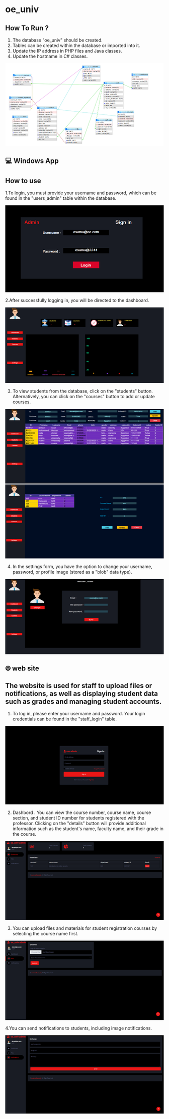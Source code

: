 # oe_univ

## How To Run ?
1. The database "oe_univ" should be created.
2. Tables can be created within the database or imported into it.
3. Update the IP address in PHP files and Java classes.
4. Update the hostname in C# classes.

<img src='https://github.com/osamaelkassaby/oe_univ/blob/main/img/database.png'>

## 💻 Windows App

## How to use 

1.To login, you must provide your username and password, which can be found in the "users_admin" table within the database.
<br>


<img src='https://github.com/osamaelkassaby/oe_univ/blob/main/img/w1.png'>

2.After successfully logging in, you will be directed to the dashboard.

<img src='https://github.com/osamaelkassaby/oe_univ/blob/main/img/w2.png'>

3. To view students from the database, click on the "students" button. Alternatively, you can click on the "courses" button to add or update courses.

<img src='https://github.com/osamaelkassaby/oe_univ/blob/main/img/w3.png'>

<img src='https://github.com/osamaelkassaby/oe_univ/blob/main/img/w4.png'>

4. In the settings form, you have the option to change your username, password, or profile image (stored as a "blob" data type).

<img src='https://github.com/osamaelkassaby/oe_univ/blob/main/img/w5.png'>

## 🌐 web site 

## The website is used for staff to upload files or notifications, as well as displaying student data such as grades and managing student accounts.

1. To log in, please enter your username and password. Your login credentials can be found in the "staff_login" table.
<img src='https://github.com/osamaelkassaby/oe_univ/blob/main/img/s1.png'>

2. Dashbord . You can view the course number, course name, course section, and student ID number for students registered with the professor. Clicking on the "details" button will provide additional information such as the student's name, faculty name, and their grade in the course.

<img src='https://github.com/osamaelkassaby/oe_univ/blob/main/img/s2.png'>

3. You can upload files and materials for student registration courses by selecting the course name first.

<img src='https://github.com/osamaelkassaby/oe_univ/blob/main/img/s3.png'>

4.You can send notifications to students, including image notifications.

<img src='https://github.com/osamaelkassaby/oe_univ/blob/main/img/s4.png'>



